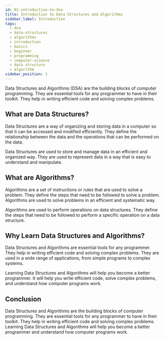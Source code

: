 ```yaml
---
id: 01-introduction-to-dsa
title: Introduction to Data Structures and Algorithms
sidebar_label: Introduction
tags:
  - dsa
  - data-structures
  - algorithms
  - introduction
  - basics
  - beginner
  - programming
  - computer-science
  - data structure
  - algorithm
sidebar_position: 1
---
```


Data Structures and Algorithms (DSA) are the building blocks of computer programming. They are essential tools for any programmer to have in their toolkit. They help in writing efficient code and solving complex problems.

## What are Data Structures?

Data Structures are a way of organizing and storing data in a computer so that it can be accessed and modified efficiently. They define the relationship between the data and the operations that can be performed on the data.

Data Structures are used to store and manage data in an efficient and organized way. They are used to represent data in a way that is easy to understand and manipulate.

## What are Algorithms?

Algorithms are a set of instructions or rules that are used to solve a problem. They define the steps that need to be followed to solve a problem. Algorithms are used to solve problems in an efficient and systematic way.

Algorithms are used to perform operations on data structures. They define the steps that need to be followed to perform a specific operation on a data structure.

## Why Learn Data Structures and Algorithms?

Data Structures and Algorithms are essential tools for any programmer. They help in writing efficient code and solving complex problems. They are used in a wide range of applications, from simple programs to complex systems.

Learning Data Structures and Algorithms will help you become a better programmer. It will help you write efficient code, solve complex problems, and understand how computer programs work.

## Conclusion

Data Structures and Algorithms are the building blocks of computer programming. They are essential tools for any programmer to have in their toolkit. They help in writing efficient code and solving complex problems. Learning Data Structures and Algorithms will help you become a better programmer and understand how computer programs work.
